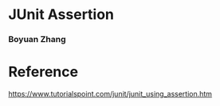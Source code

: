 # JUnit Assertion

### Boyuan Zhang



# Reference
https://www.tutorialspoint.com/junit/junit_using_assertion.htm


